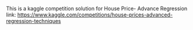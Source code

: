 This is a kaggle competition solution for House Price- Advance Regression 
link: https://www.kaggle.com/competitions/house-prices-advanced-regression-techniques
